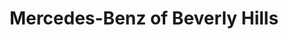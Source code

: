 ---
title: "Mercedes-Benz of Beverly Hills"
url: /beverly-hills/mercedes-benz-of-beverly-hills/
shop: car
---